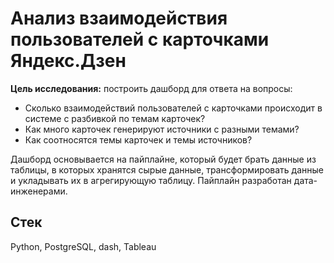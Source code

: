 # Анализ взаимодействия пользователей с карточками Яндекс.Дзен

**Цель исследования:**
построить дашборд для ответа на вопросы:  
- Сколько взаимодействий пользователей с карточками происходит в системе с разбивкой по темам карточек?
- Как много карточек генерируют источники с разными темами?
- Как соотносятся темы карточек и темы источников?

Дашборд основывается на пайплайне, который будет брать данные из таблицы, в которых хранятся сырые данные, 
трансформировать данные и укладывать их в агрегирующую таблицу. Пайплайн разработан дата-инженерами.

## Стек

Python, PostgreSQL, dash, Tableau
